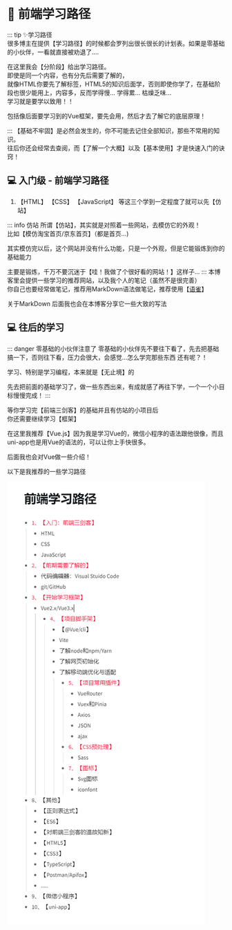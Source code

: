 # 🚧 前端学习路径

::: tip  ✨学习路径  
很多博主在提供【学习路径】的时候都会罗列出很长很长的计划表。如果是零基础的小伙伴，一看就直接被劝退了....  

在这里我会【分阶段】给出学习路径。  
即使是同一个内容，也有分先后需要了解的，  
就像HTML你要先了解标签，HTML5的知识后面学，否则即使你学了，在基础阶段也很少能用上，内容多，反而学得慢... 学得累... 枯燥乏味...   
学习就是要学以致用！！  

包括像后面要学习到的Vue框架，要先会用，然后才去了解它的底层原理！ 

::: 
【基础不牢固】是必然会发生的，你不可能去记住全部知识，那些不常用的知识。  
往后你还会经常去查阅，而【了解一个大概】以及【基本使用】才是快速入门的诀窍！

## 💻 入门级 - 前端学习路径
1. 【HTML】 【CSS】 【JavaScript】
等这三个学到一定程度了就可以先【仿站】

::: info 仿站
所谓【仿站】，其实就是对照着一些网站，去模仿它的外观！  
比如【模仿淘宝首页/京东首页】（都是首页...)

其实模仿完以后，这个网站并没有什么功能，只是一个外观，但是它能锻炼到你的基础能力

主要是锻炼，千万不要沉迷于【哇！我做了个很好看的网站！】这样子...
::: 
本博客里会提供一些学习的推荐网站，以及我个人的笔记（虽然不是很完善）  
你自己也要经常做笔记，推荐用MarkDown语法做笔记，推荐使用【[语雀](https://www.yuque.com/)】

关于MarkDown 后面我也会在本博客分享它一些大致的写法
## 💻 往后的学习

::: danger 零基础的小伙伴注意了
零基础的小伙伴先不要往下看了，先去把基础搞一下，否则往下看，压力会很大，会感觉...怎么学完那些东西 还有呢？！

学习、特别是学习编程，本来就是【无止境】的

先去把前面的基础学习了，做一些东西出来，有成就感了再往下学，一个一个小目标慢慢完成！
::: 

等你学习完【前端三剑客】的基础并且有仿站的小项目后   
你还需要继续学习【框架】  

在这里我推荐【Vue.js】因为我是学习Vue的，微信小程序的语法跟他很像，而且uni-app也是用Vue的语法的，可以让你上手快很多。

后面我也会对Vue做一些介绍！  

以下是我推荐的一些学习路径

![图 2](img/694cb8145aa2c4ec3a1ad874a61ead954b3fca2802026da974eb5c0ba984b2e4.png)  

